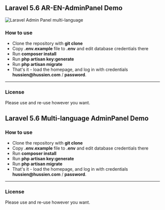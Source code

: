 ## Laravel 5.6 AR-EN-AdminPanel Demo


![Laravel Admin Panel multi-language](https://drive.google.com/file/d/1QP1Re1rQVAIYRidu0uNCO5qtIJRRc9NU/view?usp=sharing)



### How to use

- Clone the repository with __git clone__
- Copy __.env.example__ file to __.env__ and edit database credentials there
- Run __composer install__
- Run __php artisan key:generate__
- Run __php artisan migrate__
- That's it - load the homepage, and log in with credentials __hussien@hussien.com__ / __password__.

---

### License

Please use and re-use however you want.
## Laravel 5.6 Multi-language AdminPanel Demo



### How to use

- Clone the repository with __git clone__
- Copy __.env.example__ file to __.env__ and edit database credentials there
- Run __composer install__
- Run __php artisan key:generate__
- Run __php artisan migrate__
- That's it - load the homepage, and log in with credentials __hussien@hussien.com__ / __password__.

---

### License

Please use and re-use however you want.
